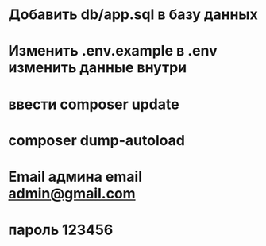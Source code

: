 # Добавить db/app.sql в базу данных

# Изменить .env.example в .env изменить данные внутри

# ввести composer update

# composer dump-autoload

# Email админа email admin@gmail.com

# пароль 123456
